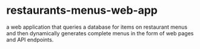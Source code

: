 # restaurants-menus-web-app
a web application that queries a database for items on restaurant menus and then dynamically generates complete menus in the form of web pages and API endpoints.

